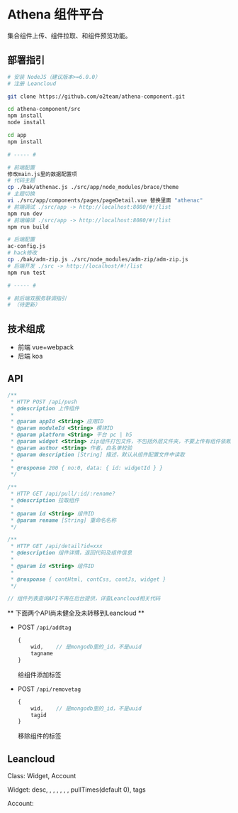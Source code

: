 # Athena 组件平台

集合组件上传、组件拉取、和组件预览功能。

## 部署指引

``` bash
# 安装 NodeJS（建议版本>=6.0.0）
# 注册 Leancloud

git clone https://github.com/o2team/athena-component.git

cd athena-component/src
npm install
node install

cd app
npm install

# ----- #

# 前端配置
修改main.js里的数据配置项
# 代码主题
cp ./bak/athenac.js ./src/app/node_modules/brace/theme
# 主题切换
vi ./src/app/components/pages/pageDetail.vue 替换里面 "athenac"
# 前端调试 ./src/app -> http://localhost:8080/#!/list
npm run dev
# 前端编译 ./src/app -> http://localhost:8080/#!/list
npm run build

# 后端配置
ac-config.js
# hack修改
cp ./bak/adm-zip.js ./src/node_modules/adm-zip/adm-zip.js
# 后端开发 ./src -> http://localhost/#!/list
npm run test

# ----- #

# 前后端双服务联调指引
# （待更新）
```

## 技术组成

- 前端 vue+webpack
- 后端 koa

## API

``` javascript
/**
 * HTTP POST /api/push
 * @description 上传组件
 *
 * @param appId <String> 应用ID
 * @param moduleId <String> 模块ID
 * @param platform <String> 平台 pc | h5
 * @param widget <String> zip组件打包文件，不包括外层文件夹，不要上传有组件依赖的组件
 * @param author <String> 作者，白名单校验
 * @param description [String] 描述，默认从组件配置文件中读取
 * 
 * @response 200 { no:0, data: { id: widgetId } }
 */

/**
 * HTTP GET /api/pull/:id/:rename?
 * @description 拉取组件
 * 
 * @param id <String> 组件ID
 * @param rename [String] 重命名名称
 */

/**
 * HTTP GET /api/detail?id=xxx
 * @description 组件详情，返回代码及组件信息
 * 
 * @param id <String> 组件ID
 *
 * @response { contHtml, contCss, contJs, widget }
 */

// 组件列表查询API不再在后台提供，详查Leancloud相关代码
```

** 下面两个API尚未健全及未转移到Leancloud **

- POST `/api/addtag`

	``` javascript
	{
		wid,	// 是mongodb里的_id，不是uuid
		tagname
	}
	```

	给组件添加标签

- POST `/api/removetag`

	``` javascript
	{
		wid,	// 是mongodb里的_id，不是uuid
		tagid
	}
	```
	
	移除组件的标签


## Leancloud

Class: Widget, Account

Widget: desc, <folder>, <name>, <author>, <appId>, <platform>, <moduleId>, pullTimes(default 0), tags

Account: <name>

